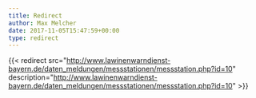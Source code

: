 ```yaml
---
title: Redirect
author: Max Melcher
date: 2017-11-05T15:47:59+00:00
type: redirect
---
```

{{< redirect src="http://www.lawinenwarndienst-bayern.de/daten_meldungen/messstationen/messstation.php?id=10" description="http://www.lawinenwarndienst-bayern.de/daten_meldungen/messstationen/messstation.php?id=10" >}}
